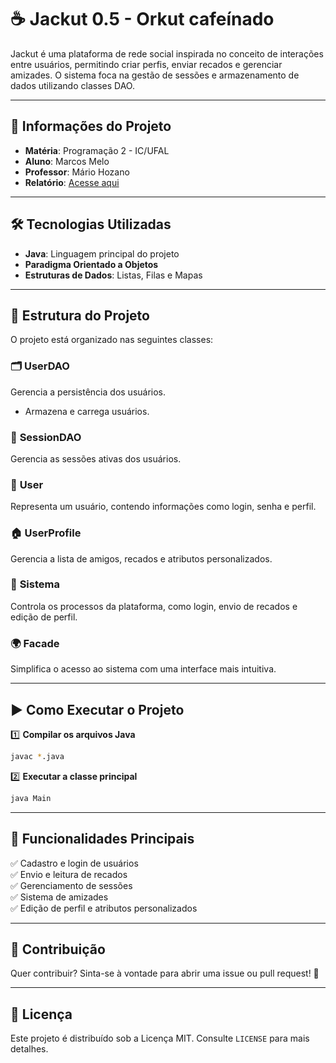 # ☕ Jackut 0.5 - Orkut cafeínado

Jackut é uma plataforma de rede social inspirada no conceito de interações entre usuários, permitindo criar perfis, enviar recados e gerenciar amizades. O sistema foca na gestão de sessões e armazenamento de dados utilizando classes DAO.

---

## 📌 Informações do Projeto
- **Matéria**: Programação 2 - IC/UFAL
- **Aluno**: Marcos Melo
- **Professor**: Mário Hozano
- **Relatório**: [Acesse aqui](https://docs.google.com/document/d/1INR3byxJUuY0TN1uH_uD3FXOUcWw4cmJtvJNrPq2c2Q/edit?usp=sharing)

---

## 🛠️ Tecnologias Utilizadas
- **Java**: Linguagem principal do projeto
- **Paradigma Orientado a Objetos**
- **Estruturas de Dados**: Listas, Filas e Mapas

---

## 📂 Estrutura do Projeto
O projeto está organizado nas seguintes classes:

### 🗂️ **UserDAO**
Gerencia a persistência dos usuários.
-  Armazena e carrega usuários.

### 🔐 **SessionDAO**
 Gerencia as sessões ativas dos usuários.

### 👤 **User**
 Representa um usuário, contendo informações como login, senha e perfil.

### 🏠 **UserProfile**
 Gerencia a lista de amigos, recados e atributos personalizados.

### 🔧 **Sistema**
 Controla os processos da plataforma, como login, envio de recados e edição de perfil.

### 🌍 **Facade**
 Simplifica o acesso ao sistema com uma interface mais intuitiva.

---

## ▶️ Como Executar o Projeto
1️⃣ **Compilar os arquivos Java**
   ```sh
   javac *.java
   ```
2️⃣ **Executar a classe principal**
   ```sh
   java Main
   ```

---

## 🚀 Funcionalidades Principais
✅ Cadastro e login de usuários  
✅ Envio e leitura de recados   
✅ Gerenciamento de sessões   
✅ Sistema de amizades   
✅ Edição de perfil e atributos personalizados 


---

## 🤝 Contribuição
Quer contribuir? Sinta-se à vontade para abrir uma issue ou pull request! 🎉

---

## 📜 Licença
Este projeto é distribuído sob a Licença MIT. Consulte `LICENSE` para mais detalhes.

